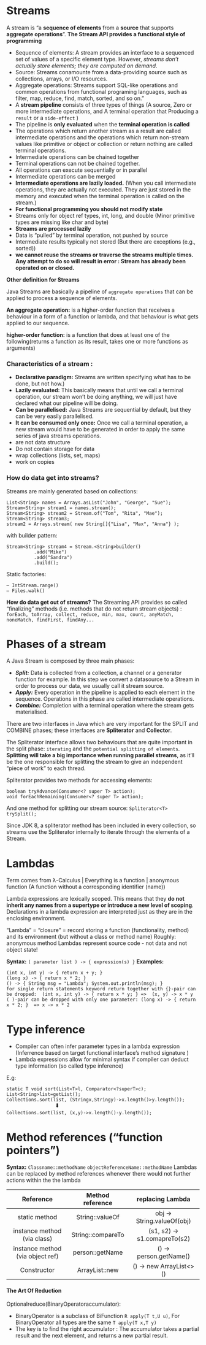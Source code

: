 # Streams
A stream is “a **sequence of elements** from a **source** that supports **aggregate operations**”.
**The Stream API provides a functional style of programming**

- Sequence of elements: A stream provides an interface to a sequenced set of values of a specific element type. 
    However, _streams don’t actually store elements; they are computed on demand_.
- Source: Streams conamounte from a data-providing source such as collections, arrays, or I/O resources. 
- Aggregate operations: Streams support SQL-like operations and common operations from functional programing languages, 
    such as filter, map, reduce, find, match, sorted, and so on.”
- A **stream pipeline** consists of three types of things (A source, Zero or more intermediate operations, and A terminal operation that
  Producing a `result` or a `side-effect` )
- The pipeline is **only evaluated** when the **terminal operation is called**
- The operations which return another stream as a result are called intermediate operations and the operations 
  which return non-stream values like primitive or object or collection or return nothing are called terminal operations.
- Intermediate operations can be chained together
- Terminal operations can not be chained together.
- All operations can execute sequentially or in parallel
- Intermediate operations can be merged
- **Intermediate operations are lazily loaded.** (When you call intermediate operations, they are actually not executed. 
  They are just stored in the memory and executed when the terminal operation is called on the stream.)
- **For functional programming you should not modify state**
- Streams only for object ref types, int, long, and double (Minor primitive types are missing like char and byte)
- **Streams are processed lazily**
- Data is “pulled” by terminal operation, not pushed by source
- Intermediate results typically not stored (But there are exceptions (e.g., sorted))
- **we cannot reuse the streams or traverse the streams multiple times.
    Any attempt to do so will result in error : Stream has already been operated on or closed.**

**Other definition for Streams**

Java Streams are basically a pipeline of `aggregate operations` that can be applied to process a sequence of elements.

**An aggregate operation:** is a higher-order function that receives a behaviour in a form of a function or lambda, 
and that behaviour is what gets applied to our sequence.

**higher-order function:** is a function that does at least one of the following(returns a function as its result, takes one or more functions as arguments)
### Characteristics of a stream : 

* **Declarative paradigm:** Streams are written specifying what has to be done, but not how.)
* **Lazily evaluated:** This basically means that until we call a terminal operation, our stream won’t be doing anything, 
  we will just have declared what our pipeline will be doing.
* **Can be parallelised:** Java Streams are sequential by default, but they can be very easily parallelised.
* **It can be consumed only once:** Once we call a terminal operation, a new stream would have to be generated 
  in order to apply the same series of java streams operations.
* are not data structure
* Do not contain storage for data 
* wrap collections (lists, set, maps)
* work on copies


### How do data get into streams?

Streams are mainly generated based on collections:
```
List<String> names = Arrays.asList("John", "George", "Sue");   
Stream<String> stream1 = names.stream();  
Stream<String> stream2 = Stream.of("Tom", "Rita", "Mae");  
Stream<String> stream3; 
stream2 = Arrays.stream( new String[]{"Lisa", "Max", "Anna"} ); 
```

with builder pattern:
```
Stream<String> stream4 = Stream.<String>builder()                                
          .add("Mike")
          .add("Sandra")
          .build(); 
```

Static factories:
```
– IntStream.range()
– Files.walk()
```

**How do data get out of streams?**
The Streaming API provides so called “finalizing” methods (i.e. methods that do not return stream objects) : 
``forEach, toArray, collect, reduce, min, max, count, anyMatch, noneMatch, findFirst, findAny...``

# Phases of a stream

A Java Stream is composed by three main phases:
- **_Split:_** Data is collected from a collection, a channel or a generator function for example. 
  In this step we convert a datasource to a Stream in order to process our data, we usually call it stream source. 
- **_Apply:_** Every operation in the pipeline is applied to each element in the sequence. 
  Operations in this phase are called intermediate operations.
- **_Combine:_** Completion with a terminal operation where the stream gets materialised.

There are two interfaces in Java which are very important for the SPLIT and COMBINE phases; these interfaces are 
**Spliterator** and **Collector**.

The Spliterator interface allows two behaviours that are quite important in the split phase: ``iterating`` and the ``potential splitting of elements``.
**Splitting will take a big importance when running parallel streams**, as it’ll be the one responsible for splitting 
the stream to give an independent “piece of work” to each thread.

Spliterator provides two methods for accessing elements:
```
boolean tryAdvance(Consumer<? super T> action);
void forEachRemaining(Consumer<? super T> action);
```
And one method for splitting our stream source:
``Spliterator<T> trySplit();``

Since JDK 8, a spliterator method has been included in every collection, so streams use the Spliterator internally 
to iterate through the elements of a Stream.



# Lambdas

Term comes from λ-Calculus | Everything is a function | anonymous function (A function without a corresponding identifier (name))


Lambda expressions are lexically scoped. This means that they **do not inherit any names from a supertype or introduce a new level of scoping**. 
Declarations in a lambda expression are interpreted just as they are in the enclosing environment.

“Lambda” = “closure” = record storing a function (functionality, method) and its environment (but without a class or method name) 
Roughly: anonymous method 
Lambdas represent source code - not data and not object state!

**Syntax:**  ``( parameter list ) -> { expression(s) }``
**Examples:**
````
(int x, int y) -> { return x + y; } 
(long x) -> { return x * 2; } 
() -> { String msg = "Lambda"; System.out.println(msg); }
for single return statements keyword return together with {}-pair can be dropped:  (int x, int y) -> { return x * y; } =>  (x, y) -> x * y 
( )-pair can be dropped with only one parameter: (long x) -> { return x * 2; }  => x -> x * 2 
````

# Type inference
- Compiler can often infer parameter types in a lambda expression (Inferrence based on target functional interface’s method signature )
- Lambda expressions allow for minimal syntax if compiler can deduct type information (so called type inference)

E.g: 
```
static T void sort(List<T>l, Comparator<?superT>c);
List<String>list=getList(); 
Collections.sort(list, (Stringx,Stringy)->x.length()>y.length()); 
                  🠳
Collections.sort(list, (x,y)->x.length()-y.length());
```

# Method references (“function pointers”)


**Syntax:** ``Classname::methodName``  ``objectReferenceName::methodName``
Lambdas can be replaced by method references whenever there would not further actions within the the lambda

|   Reference   | Method reference |   replacing Lambda   |
|:-------------:|    :----:   |:--------------------:|
| static method | String::valueOf       |    obj -> String.valueOf(obj)     |
|   instance method (via class)    | String::compareTo         |       (s1, s2) -> s1.comapreTo(s2)       |
| instance method (via object ref)  | person::getName        |   () -> person.getName()     |
| Constructor  | ArrayList::new        |    () -> new ArrayList<>()     |

#### The Art Of Reduction
Optional<T>reduce(BinaryOperator<T>accumulator):

- BinaryOperator is a subclass of BiFunction ``R apply(T t,U u)``, For BinaryOperator all types are the same ``T apply(T x,T y)``
- The key is to find the right accumulator : The accumulator takes a partial result and the next element, and returns a new partial result.


